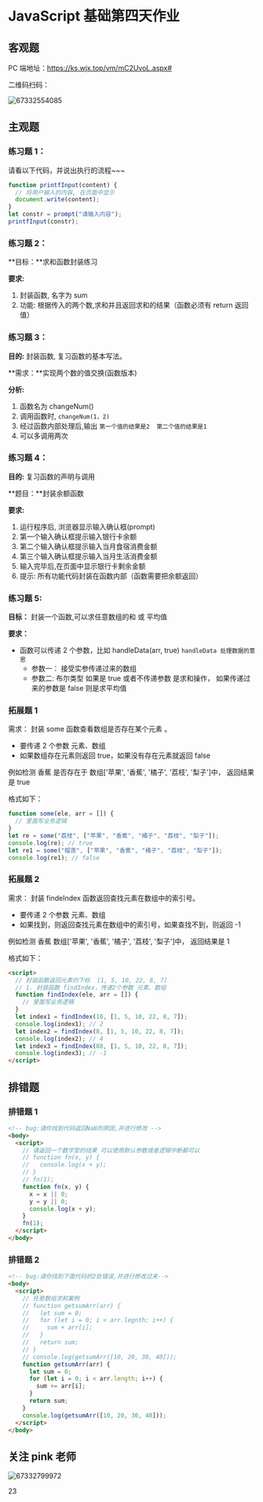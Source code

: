 # JavaScript 基础第四天作业

## 客观题

PC 端地址：https://ks.wjx.top/vm/mC2UvoL.aspx#

二维码扫码：

![67332554085](assets/1673325540858.png)

## 主观题

### 练习题 1：

请看以下代码，并说出执行的流程~~~

```javascript
function printfInput(content) {
  // 将用户输入的内容, 在页面中显示
  document.write(content);
}
let constr = prompt("请输入内容");
printfInput(constr);
```

### 练习题 2：

**目标：**求和函数封装练习

**要求:**

1. 封装函数, 名字为 sum
2. 功能: 根据传入的两个数,求和并且返回求和的结果（函数必须有 return 返回值）

### 练习题 3：

**目的:** 封装函数, 复习函数的基本写法。

**需求：**实现两个数的值交换(函数版本)

**分析:**

1. 函数名为 changeNum()
2. 调用函数时, `changeNum(1，2)`
3. 经过函数内部处理后,输出 `第一个值的结果是2  第二个值的结果是1`
4. 可以多调用两次

### 练习题 4：

**目的:** 复习函数的声明与调用

**题目：**封装余额函数

**要求:**

1. 运行程序后, 浏览器显示输入确认框(prompt)
2. 第一个输入确认框提示输入银行卡余额
3. 第二个输入确认框提示输入当月食宿消费金额
4. 第三个输入确认框提示输入当月生活消费金额
5. 输入完毕后,在页面中显示银行卡剩余金额
6. 提示: 所有功能代码封装在函数内部（函数需要把余额返回）

### 练习题 5:

**目标：** 封装一个函数,可以求任意数组的和 或 平均值

**要求：**

- 函数可以传递 2 个参数，比如 handleData(arr, true) `handleData 处理数据的意思`
  - 参数一： 接受实参传递过来的数组
  - 参数二: 布尔类型 如果是 true 或者不传递参数 是求和操作， 如果传递过来的参数是 false 则是求平均值

### 拓展题 1

需求： 封装 some 函数查看数组是否存在某个元素 。

- 要传递 2 个参数 元素、数组
- 如果数组存在元素则返回 true，如果没有存在元素就返回 false

例如检测 香蕉 是否存在于 数组['苹果', '香蕉', '橘子', '荔枝', '梨子']中， 返回结果是 true

格式如下：

```javascript
function some(ele, arr = []) {
  // 里面写业务逻辑
}
let re = some("荔枝", ["苹果", "香蕉", "橘子", "荔枝", "梨子"]);
console.log(re); // true
let re1 = some("榴莲", ["苹果", "香蕉", "橘子", "荔枝", "梨子"]);
console.log(re1); // false
```

### 拓展题 2

需求： 封装 findeIndex 函数返回查找元素在数组中的索引号。

- 要传递 2 个参数 元素、数组
- 如果找到，则返回查找元素在数组中的索引号，如果查找不到，则返回 -1

例如检测 香蕉 数组['苹果', '香蕉', '橘子', '荔枝', '梨子']中， 返回结果是 1

格式如下：

```html
<script>
  // 封装函数返回元素的下标  [1, 5, 10, 22, 8, 7]
  // 1. 封装函数 findIndex，传递2个参数 元素、数组
  function findIndex(ele, arr = []) {
    // 里面写业务逻辑
  }
  let index1 = findIndex(10, [1, 5, 10, 22, 8, 7]);
  console.log(index1); // 2
  let index2 = findIndex(8, [1, 5, 10, 22, 8, 7]);
  console.log(index2); // 4
  let index3 = findIndex(88, [1, 5, 10, 22, 8, 7]);
  console.log(index3); // -1
</script>
```

## 排错题

### 排错题 1

```html
<!-- bug:请你找到代码返回NaN的原因,并进行修改 -->
<body>
  <script>
    // 请返回一个数字型的结果 可以使用默认参数或者逻辑中断都可以
    // function fn(x, y) {
    //   console.log(x + y);
    // }
    // fn(1);
    function fn(x, y) {
      x = x || 0;
      y = y || 0;
      console.log(x + y);
    }
    fn(1);
  </script>
</body>
```

### 排错题 2

```html
<!-- bug:请你找到下面代码的2处错误,并进行修改过来-->
<body>
  <script>
    // 任意数组求和案例
    // function getsumArr(arr) {
    //   let sum = 0;
    //   for (let i = 0; i < arr.legnth; i++) {
    //     sum + arr[i];
    //   }
    //   return sum;
    // }
    // console.log(getsumArr([10, 20, 30, 40]));
    function getsumArr(arr) {
      let sum = 0;
      for (let i = 0; i < arr.length; i++) {
        sum += arr[i];
      }
      return sum;
    }
    console.log(getsumArr([10, 20, 30, 40]));
  </script>
</body>
```

## 关注 pink 老师

![67332799972](assets/1673327999728.png)

23
